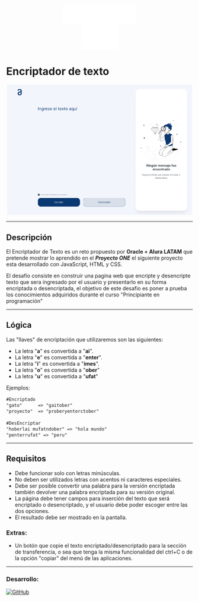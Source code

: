<div align="center"><img src="img/logo-aluralatam-oracle.svg" width="200"/></div>
<div align="center"><img src="img/rh03-one-v-black-lad2.png" width="100"/></div>

# Encriptador de texto

<p align="center" >
     <img width="500" heigth="300" src="img/web-preview.png">
</p>

---

## Descripción

El Encriptador de Texto es un reto propuesto por **Oracle + Alura LATAM** que pretende mostrar lo aprendido en el **_Proyecto ONE_** el siguiente proyecto esta desarrollado con JavaScript, HTML y CSS.

El desafio consiste en construir una pagina web que encripte y desencripte texto que sera ingresado por el usuario y presentarlo en su forma encriptada o desencriptada, el objetivo de este desafio es poner a prueba los conocimientos adquiridos durante el curso "Principiante en programación"

---

## Lógica

Las "llaves" de encriptación que utilizaremos son las siguientes:

- La letra "**a**" es convertida a "**ai**".
- La letra "**e**" es convertida a "**enter**".
- La letra "**i**" es convertida a "**imes**".
- La letra "**o**" es convertida a "**ober**"
- La letra "**u**" es convertida a "**ufat**"

Ejemplos:

```
#Encriptado 
"gato"      => "gaitober"
"proyecto"  => "proberyenterctober"

#DesEncriptar
"hoberlai mufatndober" => "hola mundo"
"penterrufat" => "peru"
```

---

## Requisitos

- Debe funcionar solo con letras minúsculas.
- No deben ser utilizados letras con acentos ni caracteres especiales.
- Debe ser posible convertir una palabra para la versión encriptada también devolver una palabra encriptada para su versión original.
- La página debe tener campos para inserción del texto que será encriptado o desencriptado, y el usuario debe poder escoger entre las dos opciones.
- El resultado debe ser mostrado en la pantalla.

### Extras:
- Un botón que copie el texto encriptado/desencriptado para la sección de transferencia, o sea que tenga la misma funcionalidad del ctrl+C o de la opción "copiar" del menú de las aplicaciones.

---

### Desarrollo:
[![GitHub](https://img.shields.io/badge/NearDev-100000?style=for-the-badge&logo=github&logoColor=white)](https://github.com/NearApps)